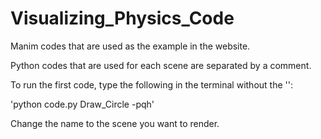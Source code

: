 # Visualizing_Physics_Code
Manim codes that are used as the example in the website. 

Python codes that are used for each scene are separated by a comment.

To run the first code, type the following in the terminal without the '':

'python code.py Draw_Circle -pqh'

Change the name to the scene you want to render. 
